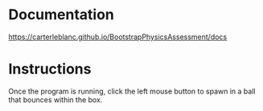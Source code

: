 # Documentation
https://carterleblanc.github.io/BootstrapPhysicsAssessment/docs

# Instructions
Once the program is running, click the left mouse button to spawn in a ball that bounces within the box.
